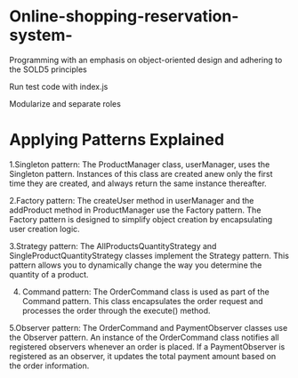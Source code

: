 # Online-shopping-reservation-system-
Programming with an emphasis on object-oriented design and adhering to the SOLD5 principles 


Run test code with index.js   

Modularize and separate roles


# Applying Patterns Explained 
1.Singleton pattern: The ProductManager class, userManager, uses the Singleton pattern. 
  Instances of this class are created anew only the first time they are created, and always return the same instance thereafter.

2.Factory pattern: The createUser method in userManager and the addProduct method in ProductManager use the Factory pattern. 
  The Factory pattern is designed to simplify object creation by encapsulating user creation logic.

3.Strategy pattern: The AllProductsQuantityStrategy and SingleProductQuantityStrategy classes implement the Strategy pattern.
  This pattern allows you to dynamically change the way you determine the quantity of a product.

4. Command pattern: The OrderCommand class is used as part of the Command pattern.
   This class encapsulates the order request and processes the order through the execute() method.

5.Observer pattern: The OrderCommand and PaymentObserver classes use the Observer pattern. 
  An instance of the OrderCommand class notifies all registered observers whenever an order is placed. 
  If a PaymentObserver is registered as an observer, it updates the total payment amount based on the order information.
